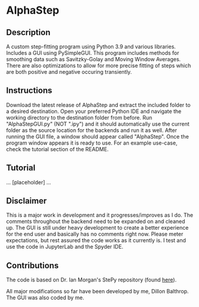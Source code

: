 # AlphaStep

## Description
A custom step-fitting program using Python 3.9 and various libraries. Includes a GUI using PySimpleGUI. This program includes methods for smoothing data such as Savitzky-Golay and Moving Window Averages. There are also optimizations to allow for more precise fitting of steps which are both positive and negative occuring transiently. 

## Instructions
Download the latest release of AlphaStep and extract the included folder to a desired destination. Open your preferred Python IDE and navigate the working directory to the destination folder from before. Run "AlphaStepGUI.py" (NOT ".ipy") and it should automatically use the current folder as the source location for the backends and run it as well. After running the GUI file, a window should appear called "AlphaStep". Once the program window appears it is ready to use. For an example use-case, check the tutorial section of the README.

## Tutorial
... [placeholder] ...

## Disclaimer
This is a major work in development and it progresses/improves as I do. The comments throughout the backend need to be expanded on and cleaned up. The GUI is still under heavy development to create a better experience for the end user and basically has no comments right now. Please meter expectations, but rest assured the code works as it currently is. I test and use the code in JupyterLab and the Spyder IDE.

## Contributions
The code is based on Dr. Ian Morgan's StePy repository (found [here](https://github.com/ianlmorgan/StePy)). 

All major modifications so far have been developed by me, Dillon Balthrop. The GUI was also coded by me.
